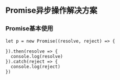## Promise异步操作解决方案

### Promise基本使用

```
let p = new Promise((resolve, reject) => {

}).then(resolve => {
  console.log(resolve)
}).catch(reject => {
  console.log(reject)
})
```

